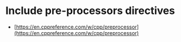# Include pre-processors directives

- [https://en.cppreference.com/w/cpp/preprocessor](https://en.cppreference.com/w/cpp/preprocessor)